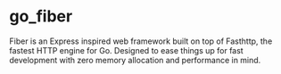 # go_fiber
Fiber is an Express inspired web framework built on top of Fasthttp, the fastest HTTP engine for Go. Designed to ease things up for fast development with zero memory allocation and performance in mind.
